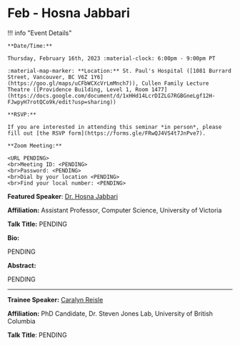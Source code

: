 # Feb - Hosna Jabbari

!!! info "Event Details"

    **Date/Time:**

    Thursday, February 16th, 2023 :material-clock: 6:00pm - 9:00pm PT

    :material-map-marker: **Location:** St. Paul's Hospital ([1081 Burrard Street, Vancouver, BC V6Z 1Y6](https://goo.gl/maps/uCFbWCXcVrLmMnch7)), Cullen Family Lecture Theatre ([Providence Building, Level 1, Room 1477](https://docs.google.com/document/d/1xHHd14LcrDIZLG7RGBGneLgf12H-FJwpyH7rotQCo9k/edit?usp=sharing))

    **RSVP:**

    If you are interested in attending this seminar *in person*, please fill out [the RSVP form](https://forms.gle/FRwQJ4VS4t7JnPve7).

    **Zoom Meeting:**

    <URL PENDING>
    <br>Meeting ID: <PENDING>
    <br>Password: <PENDING>
    <br>Dial by your location <PENDING>
    <br>Find your local number: <PENDING>

**Featured Speaker**: [Dr. Hosna Jabbari](https://www.uvic.ca/ecs/computerscience/people/faculty/profiles/jabbari-hosna.php)

**Affiliation:** Assistant Professor, Computer Science, University of Victoria

**Talk Title:** PENDING

**Bio:**

PENDING

**Abstract:**

PENDING

---

**Trainee Speaker:** [Caralyn Reisle](https://ca.linkedin.com/in/caralyn-reisle)

**Affiliation:** PhD Candidate, Dr. Steven Jones Lab, University of British Columbia

**Talk Title**: PENDING
